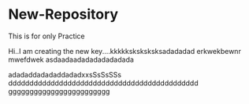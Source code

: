 New-Repository
==============

This is for only Practice

Hi..I am creating the new key....kkkkksksksksksadadadad   erkwekbewnr mwefdwek
asdaadaadadadadadadada

adadaddadadaddadadxxsSsSsSSs
ddddddddddddddddddddddddddddddddddddddddddddd
gggggggggggggggggggggggg